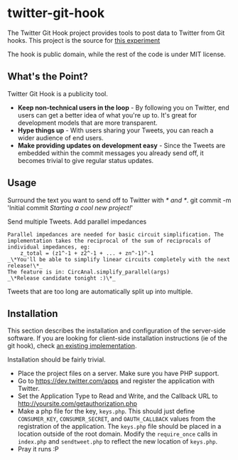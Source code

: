 twitter-git-hook
================

The Twitter Git Hook project provides tools to post data to Twitter from Git
hooks. This project is the source for
[this experiment](http://git-hook.mrsnowf1ake.com/)

The hook is public domain, while the rest of the code is under MIT license.

What's the Point?
-----------------

Twitter Git Hook is a publicity tool.
* **Keep non-technical users in the loop** - By following you on Twitter, end
users can get a better idea of what you're up to. It's great for development
models that are more transparent.
* **Hype things up** - With users sharing your Tweets, you can reach a wider
audience of end users.
* **Make providing updates on development easy** - Since the Tweets are embedded
within the commit messages you already send off, it becomes trivial to give
regular status updates.

Usage
-----

Surround the text you want to send off to Twitter with _* and *_.
    git commit -m 'Initial commit _*Starting a cool new project!*_'

Send multiple Tweets.
    Add parallel impedances

    Parallel impedances are needed for basic circuit simplification. The
    implementation takes the reciprocal of the sum of reciprocals of
    individual impedances, eg:
        z_total = (z1^-1 + z2^-1 + ... + zn^-1)^-1
    _\*You'll be able to simplify linear circuits completely with the next release!\*_
    The feature is in: CircAnal.simplify_parallel(args)
    _\*Release candidate tonight :)\*_

Tweets that are too long are automatically split up into multiple.

Installation
------------

This section describes the installation and configuration of the server-side
software. If you are looking for client-side installation instructions (ie of
the git hook), check
[an existing implementation](http://git-hook.mrsnowf1ake.com/).

Installation should be fairly trivial.
* Place the project files on a server. Make sure you have PHP support.
* Go to https://dev.twitter.com/apps and register the application with Twitter.
* Set the Application Type to Read and Write, and the Callback URL to
http://yoursite.com/getauthorization.php
* Make a php file for the key, `keys.php`. This should just define
`CONSUMER_KEY`, `CONSUMER_SECRET`, and `OAUTH_CALLBACK` values from the
registration of the application. The `keys.php` file should be placed in a
location outside of the root domain. Modify the `require_once` calls in
`index.php` and `sendtweet.php` to reflect the new location of `keys.php`.
* Pray it runs :P
